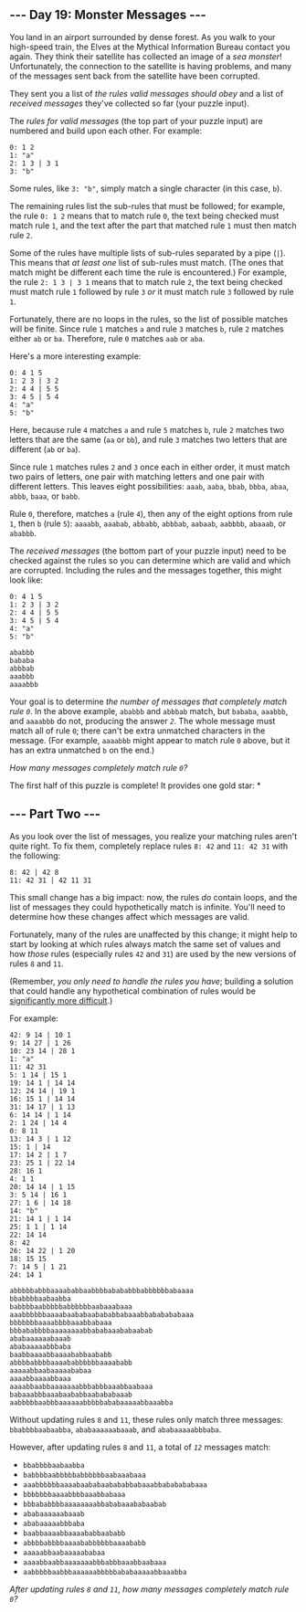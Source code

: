 \--- Day 19: Monster Messages ---
---------------------------------

You land in an airport surrounded by dense forest. As you walk to your high-speed train, the Elves at the Mythical Information Bureau contact you again. They think their satellite has collected an image of a _sea monster_! Unfortunately, the connection to the satellite is having problems, and many of the messages sent back from the satellite have been corrupted.

They sent you a list of _the rules valid messages should obey_ and a list of _received messages_ they've collected so far (your puzzle input).

The _rules for valid messages_ (the top part of your puzzle input) are numbered and build upon each other. For example:

    0: 1 2
    1: "a"
    2: 1 3 | 3 1
    3: "b"
    

Some rules, like `3: "b"`, simply match a single character (in this case, `b`).

The remaining rules list the sub-rules that must be followed; for example, the rule `0: 1 2` means that to match rule `0`, the text being checked must match rule `1`, and the text after the part that matched rule `1` must then match rule `2`.

Some of the rules have multiple lists of sub-rules separated by a pipe (`|`). This means that _at least one_ list of sub-rules must match. (The ones that match might be different each time the rule is encountered.) For example, the rule `2: 1 3 | 3 1` means that to match rule `2`, the text being checked must match rule `1` followed by rule `3` _or_ it must match rule `3` followed by rule `1`.

Fortunately, there are no loops in the rules, so the list of possible matches will be finite. Since rule `1` matches `a` and rule `3` matches `b`, rule `2` matches either `ab` or `ba`. Therefore, rule `0` matches `aab` or `aba`.

Here's a more interesting example:

    0: 4 1 5
    1: 2 3 | 3 2
    2: 4 4 | 5 5
    3: 4 5 | 5 4
    4: "a"
    5: "b"
    

Here, because rule `4` matches `a` and rule `5` matches `b`, rule `2` matches two letters that are the same (`aa` or `bb`), and rule `3` matches two letters that are different (`ab` or `ba`).

Since rule `1` matches rules `2` and `3` once each in either order, it must match two pairs of letters, one pair with matching letters and one pair with different letters. This leaves eight possibilities: `aaab`, `aaba`, `bbab`, `bbba`, `abaa`, `abbb`, `baaa`, or `babb`.

Rule `0`, therefore, matches `a` (rule `4`), then any of the eight options from rule `1`, then `b` (rule `5`): `aaaabb`, `aaabab`, `abbabb`, `abbbab`, `aabaab`, `aabbbb`, `abaaab`, or `ababbb`.

The _received messages_ (the bottom part of your puzzle input) need to be checked against the rules so you can determine which are valid and which are corrupted. Including the rules and the messages together, this might look like:

    0: 4 1 5
    1: 2 3 | 3 2
    2: 4 4 | 5 5
    3: 4 5 | 5 4
    4: "a"
    5: "b"
    
    ababbb
    bababa
    abbbab
    aaabbb
    aaaabbb
    

Your goal is to determine _the number of messages that completely match rule `0`_. In the above example, `ababbb` and `abbbab` match, but `bababa`, `aaabbb`, and `aaaabbb` do not, producing the answer _`2`_. The whole message must match all of rule `0`; there can't be extra unmatched characters in the message. (For example, `aaaabbb` might appear to match rule `0` above, but it has an extra unmatched `b` on the end.)

_How many messages completely match rule `0`?_



The first half of this puzzle is complete! It provides one gold star: \*

\--- Part Two ---
-----------------

As you look over the list of messages, you realize your matching rules aren't quite right. To fix them, completely replace rules `8: 42` and `11: 42 31` with the following:

    8: 42 | 42 8
    11: 42 31 | 42 11 31
    

This small change has a big impact: now, the rules _do_ contain loops, and the list of messages they could hypothetically match is infinite. You'll need to determine how these changes affect which messages are valid.

Fortunately, many of the rules are unaffected by this change; it might help to start by looking at which rules always match the same set of values and how _those_ rules (especially rules `42` and `31`) are used by the new versions of rules `8` and `11`.

(Remember, _you only need to handle the rules you have_; building a solution that could handle any hypothetical combination of rules would be [significantly more difficult](https://en.wikipedia.org/wiki/Formal_grammar).)

For example:

    42: 9 14 | 10 1
    9: 14 27 | 1 26
    10: 23 14 | 28 1
    1: "a"
    11: 42 31
    5: 1 14 | 15 1
    19: 14 1 | 14 14
    12: 24 14 | 19 1
    16: 15 1 | 14 14
    31: 14 17 | 1 13
    6: 14 14 | 1 14
    2: 1 24 | 14 4
    0: 8 11
    13: 14 3 | 1 12
    15: 1 | 14
    17: 14 2 | 1 7
    23: 25 1 | 22 14
    28: 16 1
    4: 1 1
    20: 14 14 | 1 15
    3: 5 14 | 16 1
    27: 1 6 | 14 18
    14: "b"
    21: 14 1 | 1 14
    25: 1 1 | 1 14
    22: 14 14
    8: 42
    26: 14 22 | 1 20
    18: 15 15
    7: 14 5 | 1 21
    24: 14 1
    
    abbbbbabbbaaaababbaabbbbabababbbabbbbbbabaaaa
    bbabbbbaabaabba
    babbbbaabbbbbabbbbbbaabaaabaaa
    aaabbbbbbaaaabaababaabababbabaaabbababababaaa
    bbbbbbbaaaabbbbaaabbabaaa
    bbbababbbbaaaaaaaabbababaaababaabab
    ababaaaaaabaaab
    ababaaaaabbbaba
    baabbaaaabbaaaababbaababb
    abbbbabbbbaaaababbbbbbaaaababb
    aaaaabbaabaaaaababaa
    aaaabbaaaabbaaa
    aaaabbaabbaaaaaaabbbabbbaaabbaabaaa
    babaaabbbaaabaababbaabababaaab
    aabbbbbaabbbaaaaaabbbbbababaaaaabbaaabba
    

Without updating rules `8` and `11`, these rules only match three messages: `bbabbbbaabaabba`, `ababaaaaaabaaab`, and `ababaaaaabbbaba`.

However, after updating rules `8` and `11`, a total of _`12`_ messages match:

*   `bbabbbbaabaabba`
*   `babbbbaabbbbbabbbbbbaabaaabaaa`
*   `aaabbbbbbaaaabaababaabababbabaaabbababababaaa`
*   `bbbbbbbaaaabbbbaaabbabaaa`
*   `bbbababbbbaaaaaaaabbababaaababaabab`
*   `ababaaaaaabaaab`
*   `ababaaaaabbbaba`
*   `baabbaaaabbaaaababbaababb`
*   `abbbbabbbbaaaababbbbbbaaaababb`
*   `aaaaabbaabaaaaababaa`
*   `aaaabbaabbaaaaaaabbbabbbaaabbaabaaa`
*   `aabbbbbaabbbaaaaaabbbbbababaaaaabbaaabba`

_After updating rules `8` and `11`, how many messages completely match rule `0`?_